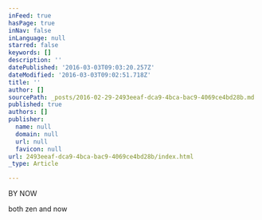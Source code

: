 ```yaml
---
inFeed: true
hasPage: true
inNav: false
inLanguage: null
starred: false
keywords: []
description: ''
datePublished: '2016-03-03T09:03:20.257Z'
dateModified: '2016-03-03T09:02:51.718Z'
title: ''
author: []
sourcePath: _posts/2016-02-29-2493eeaf-dca9-4bca-bac9-4069ce4bd28b.md
published: true
authors: []
publisher:
  name: null
  domain: null
  url: null
  favicon: null
url: 2493eeaf-dca9-4bca-bac9-4069ce4bd28b/index.html
_type: Article

---
```

BY NOW 

both zen and now